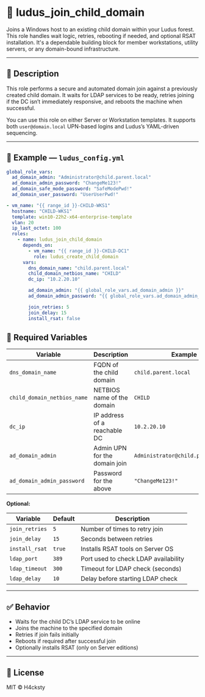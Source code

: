 # 🔗 ludus_join_child_domain

Joins a Windows host to an existing child domain within your Ludus forest. This role handles wait logic, retries, rebooting if needed, and optional RSAT installation. It's a dependable building block for member workstations, utility servers, or any domain-bound infrastructure.

---

## 🧠 Description

This role performs a secure and automated domain join against a previously created child domain. It waits for LDAP services to be ready, retries joining if the DC isn’t immediately responsive, and reboots the machine when successful.

You can use this role on either Server or Workstation templates. It supports both `user@domain.local` UPN-based logins and Ludus’s YAML-driven sequencing.

---

## 📌 Example — `ludus_config.yml`

```yaml
global_role_vars:
  ad_domain_admin: "Administrator@child.parent.local"
  ad_domain_admin_password: "ChangeMe123!"
  ad_domain_safe_mode_password: "SafeModePwd!"
  ad_domain_user_password: "UserUserPwd!"

- vm_name: "{{ range_id }}-CHILD-WKS1"
  hostname: "CHILD-WKS1"
  template: win10-22h2-x64-enterprise-template
  vlan: 20
  ip_last_octet: 100
  roles:
    - name: ludus_join_child_domain
      depends_on:
        - vm_name: "{{ range_id }}-CHILD-DC1"
          role: ludus_create_child_domain
      vars:
        dns_domain_name: "child.parent.local"
        child_domain_netbios_name: "CHILD"
        dc_ip: "10.2.20.10"

        ad_domain_admin: "{{ global_role_vars.ad_domain_admin }}"
        ad_domain_admin_password: "{{ global_role_vars.ad_domain_admin_password }}"

        join_retries: 5
        join_delay: 15
        install_rsat: false
```
## 🔧 Required Variables

| Variable                     | Description                                  | Example                         |
|-----------------------------|----------------------------------------------|---------------------------------|
| `dns_domain_name`           | FQDN of the child domain                     | `child.parent.local`            |
| `child_domain_netbios_name`| NETBIOS name of the domain                   | `CHILD`                         |
| `dc_ip`                     | IP address of a reachable DC                | `10.2.20.10`                    |
| `ad_domain_admin`           | Admin UPN for the domain join               | `Administrator@child.parent.local` |
| `ad_domain_admin_password`  | Password for the above                      | `"ChangeMe123!"`                |

**Optional:**

| Variable         | Default  | Description                              |
|------------------|----------|------------------------------------------|
| `join_retries`   | `5`      | Number of times to retry join            |
| `join_delay`     | `15`     | Seconds between retries                  |
| `install_rsat`   | `true`   | Installs RSAT tools on Server OS         |
| `ldap_port`      | `389`    | Port used to check LDAP availability     |
| `ldap_timeout`   | `300`    | Timeout for LDAP check (seconds)         |
| `ldap_delay`     | `10`     | Delay before starting LDAP check         |

---

## ✅ Behavior

- Waits for the child DC’s LDAP service to be online  
- Joins the machine to the specified domain  
- Retries if join fails initially  
- Reboots if required after successful join  
- Optionally installs RSAT (only on Server editions)

---

## 📎 License

MIT © H4cksty

